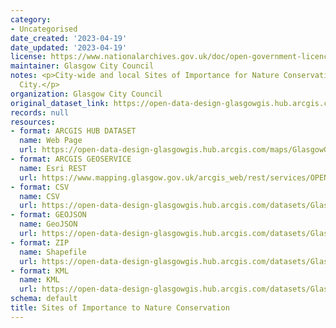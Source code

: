 ```yaml
---
category:
- Uncategorised
date_created: '2023-04-19'
date_updated: '2023-04-19'
license: https://www.nationalarchives.gov.uk/doc/open-government-licence/version/3/
maintainer: Glasgow City Council
notes: <p>City-wide and local Sites of Importance for Nature Conservation within Glasgow
  City.</p>
organization: Glasgow City Council
original_dataset_link: https://open-data-design-glasgowgis.hub.arcgis.com/maps/GlasgowGIS::sites-of-importance-to-nature-conservation
records: null
resources:
- format: ARCGIS HUB DATASET
  name: Web Page
  url: https://open-data-design-glasgowgis.hub.arcgis.com/maps/GlasgowGIS::sites-of-importance-to-nature-conservation
- format: ARCGIS GEOSERVICE
  name: Esri REST
  url: https://www.mapping.glasgow.gov.uk/arcgis_web/rest/services/OPEN_DATA/SINCs/MapServer/0
- format: CSV
  name: CSV
  url: https://open-data-design-glasgowgis.hub.arcgis.com/datasets/GlasgowGIS::sites-of-importance-to-nature-conservation.csv?outSR=%7B%22latestWkid%22%3A27700%2C%22wkid%22%3A27700%7D
- format: GEOJSON
  name: GeoJSON
  url: https://open-data-design-glasgowgis.hub.arcgis.com/datasets/GlasgowGIS::sites-of-importance-to-nature-conservation.geojson?outSR=%7B%22latestWkid%22%3A27700%2C%22wkid%22%3A27700%7D
- format: ZIP
  name: Shapefile
  url: https://open-data-design-glasgowgis.hub.arcgis.com/datasets/GlasgowGIS::sites-of-importance-to-nature-conservation.zip?outSR=%7B%22latestWkid%22%3A27700%2C%22wkid%22%3A27700%7D
- format: KML
  name: KML
  url: https://open-data-design-glasgowgis.hub.arcgis.com/datasets/GlasgowGIS::sites-of-importance-to-nature-conservation.kml?outSR=%7B%22latestWkid%22%3A27700%2C%22wkid%22%3A27700%7D
schema: default
title: Sites of Importance to Nature Conservation
---
```


